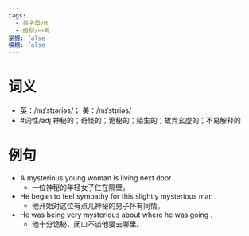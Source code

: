```yaml
---
tags:
  - 首字母/M
  - 级别/中考
掌握: false
模糊: false
---
```

# 词义
- 英：/mɪˈstɪəriəs/； 美：/mɪˈstɪriəs/
- #词性/adj  神秘的；奇怪的；诡秘的；陌生的；故弄玄虚的；不易解释的
# 例句
- A mysterious young woman is living next door .
	- 一位神秘的年轻女子住在隔壁。
- He began to feel sympathy for this slightly mysterious man .
	- 他开始对这位有点儿神秘的男子怀有同情。
- He was being very mysterious about where he was going .
	- 他十分诡秘，闭口不谈他要去哪里。
